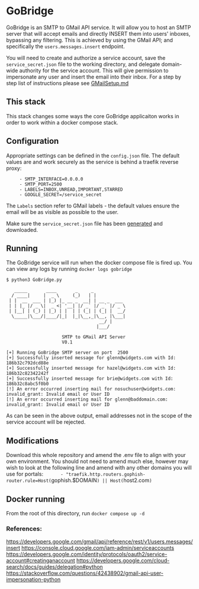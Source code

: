 # GoBridge

GoBridge is an SMTP to GMail API service. It will allow you to host an SMTP server that will accept emails and directly INSERT them into users' inboxes, bypassing any filtering. This is achieved by using the GMail API; and specifically the `users.messages.insert` endpoint.

You will need to create and authorize a service account, save the `service_secret.json` file to the working directory, and delegate domain-wide authority for the service account. This will give permission to impersonate any user and insert the email into their inbox. For a step by step list of instructions please see [GMailSetup.md](GMailSetupDocumentation/GMailSetup.md)

## This stack
This stack changes some ways the core GoBridge applicaiton works in order to work within a docker compose stack.

## Configuration
Appropriate settings can be defined in the `config.json` file. The default values are and work securely as the service is behind a traefik reverse proxy:

```
     - SMTP_INTERFACE=0.0.0.0
     - SMTP_PORT=2500
     - LABELS=INBOX,UNREAD,IMPORTANT,STARRED
     - GOOGLE_SECRET=/service_secret
```

The `Labels` section refer to GMail labels - the default values ensure the email will be as visible as possible to the user.

Make sure the `service_secret.json` file has been [generated](https://developers.google.com/identity/protocols/oauth2/service-account#creatinganaccount) and downloaded. 

## Running
The GoBridge service will run when the docker compose file is fired up. You can view any logs by running `docker logs gobridge`

```
$ python3 GoBridge.py

   _____       ____       _     _            
  / ____|     |  _ \     (_)   | |           
 | |  __  ___ | |_) |_ __ _  __| | __ _  ___ 
 | | |_ |/ _ \|  _ <| '__| |/ _` |/ _` |/ _ \
 | |__| | (_) | |_) | |  | | (_| | (_| |  __/
  \_____|\___/|____/|_|  |_|\__,_|\__, |\___|
                                   __/ |     
                                  |___/

                     SMTP to GMail API Server
                     V0.1

[+] Running GoBridge SMTP server on port  2500
[+] Successfully inserted message for glenn@widgets.com with Id: 186b32c792dcd88e
[+] Successfully inserted message for hazel@widgets.com with Id: 186b32c82342242f
[+] Successfully inserted message for brie@widgets.com with Id: 186b32c8abc5f0b0
[!] An error occurred inserting mail for nosuchuser@widgets.com: invalid_grant: Invalid email or User ID
[!] An error occurred inserting mail for glenn@baddomain.com: invalid_grant: Invalid email or User ID
```
As can be seen in the above output, email addresses not in the scope of the service account will be rejected.


## Modifications

Download this whole repository and amend the .env file to align with your own environment. You should not need to amend much else, however may wish to look at the following line and amend with any other domains you will use for portals:
`      - "traefik.http.routers.gophish-router.rule=Host(`gophish.$DOMAIN`) || Host(`host2.com`)`

## Docker running

From the root of this directory, run `docker compose up -d`

### References:
https://developers.google.com/gmail/api/reference/rest/v1/users.messages/insert
https://console.cloud.google.com/iam-admin/serviceaccounts
https://developers.google.com/identity/protocols/oauth2/service-account#creatinganaccount
https://developers.google.com/cloud-search/docs/guides/delegation#python
https://stackoverflow.com/questions/42438902/gmail-api-user-impersonation-python
